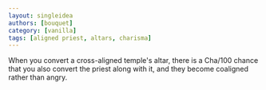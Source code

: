 ```yaml
---
layout: singleidea
authors: [bouquet]
category: [vanilla]
tags: [aligned priest, altars, charisma]
---
```

When you convert a cross-aligned temple's altar, there is a Cha/100 chance that
you also convert the priest along with it, and they become coaligned rather than
angry.
